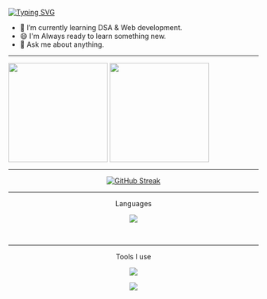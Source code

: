 <a href="https://git.io/typing-svg"><img src="https://readme-typing-svg.demolab.com?font=Fira+Code&weight=900&size=38&pause=500&color=FFBB37&center=true&width=780&height=150&lines=Hello+There!;I'm+Risan+Paul;Pursuing+B.Tech+in+CS+Engineering" alt="Typing SVG" /></a>

- 🌱 I’m currently learning DSA & Web development.
- 😄 I'm Always ready to learn something new.
- 💬 Ask me about anything.

<hr>
<div display=flex>
  <img height=200 align="center" src="https://github-readme-stats-5evy.vercel.app/api?username=risanpaul04&theme=tokyonight" />

  <img height=200 align="center" src="https://github-readme-stats-5evy.vercel.app/api/top-langs?username=risanpaul04&layout=donut&langs_count=4&card_width=320&theme=tokyonight&exclude_repo=github-readme-stats,github-readme-streak-stats,git-sticker&hide=javascript" />
</div>


<hr>

<div align=center>
  
  [![GitHub Streak](https://github-readme-streak-stats-lake.vercel.app?user=risanpaul04&theme=tokyonight&border_radius=8&date_format=M%20j%5B%2C%20Y%5D&exclude_days=Thu)](https://git.io/streak-stats)
  
</div>

<!-- ![](http://github-profile-summary-cards.vercel.app/api/cards/profile-details?username=risanpaul04&theme=dracula)



<!--
      link for the stats above 
1. (https://github.com/anuraghazra/github-readme-stats)
2. (https://git.io/streak-stats)  

-->
<hr>
<p align=center>Languages</p>
<p align="center">
  <img src="https://skillicons.dev/icons?i=c,cpp,html,css" />
</p>
<br>
<hr>
<p align=center>Tools I use</p>
<p align="center">
  <img src="https://skillicons.dev/icons?i=git,vscode" />
</p>
<p align="center">
  <img align="center" src="https://profile-counter.glitch.me/risanpaul04/count.svg" />
</p>

<!--  
      link to the icons =>   https://skillicons.dev
-->
